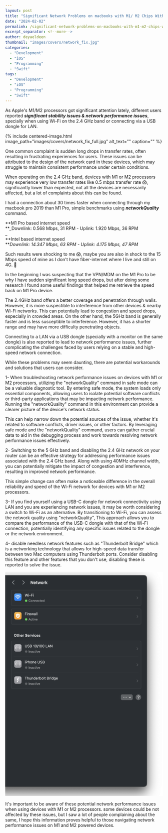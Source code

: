 ```yaml
---
layout: post
title: "Significant Network Problems on macbooks with M1/ M2 Chips With Proposed Solutions"
date: "2024-02-02"
permalink: /significant-network-problems-on-macbooks-with-m1-m2-chips-with-proposed-solutions
excerpt_separator: <!--more-->
author: deyaeldeen
thumbnail: "images/covers/network_fix.jpg"
categories: 
  - "Development"
  - "iOS"
  - "Programming"
  - "Swift"
tags:
  - "Development"
  - "iOS"
  - "Programming"
  - "Swift"
---
```


As Apple's M1/M2 processors got significant attention lately, different users reported **_significant stability issues & network performance issues_**, specially when using Wi-Fi on the 2.4 GHz band or connecting via a USB dongle for LAN.
<!--more-->

{%
 include centered-image.html 
 image_path="images/covers/network_fix_full.jpg"
 alt_text="" 
 caption=""
%}

One common complaint is sudden long drops in transfer rates, often resulting in frustrating experiences for users. These issues can be attributed to the design of the network card in these devices, which may struggle to maintain consistent performance under certain conditions.

When operating on the 2.4 GHz band, devices with M1 or M2 processors may experience very low transfer rates like 0.5 mbps transfer rate 😱, significantly lower than expected, not all the devices are necessarily affected, but a lot of complaints about this can be found.  

I had a connection about 30 times faster when connecting through my macbook pro 2019 than M1 Pro, simple benchmarks using **_networkQuality_** command.  
  
**M1 Pro based internet speed  
**_Downlink: 0.568 Mbps, 31 RPM - Uplink: 1.920 Mbps, 36 RPM  
_  
**Intel based internet speed  
**_Downlink: 14.347 Mbps, 63 RPM - Uplink: 4.175 Mbps, 47 RPM_  
  
Such results were shocking to me 😱, maybe you are also in shock to the 15 Mbps speed of mine as I don't have fiber-internet where I live and still on 4G. 🤣  
  
In the beginning I was suspecting that the VPN/MDM on the M1 Pro to be why I have sudden significant long speed drops, but after doing some research I found some useful findings that helped me retrieve the speed back on M1 Pro device.

The 2.4GHz band offers a better coverage and penetration through walls. However, it is more suspectible to interference from other devices & nearby Wi-Fi networks. This can potentially lead to congestion and speed drops, especially in crowded areas. On the other hand, the 5GHz band is generally faster and is less susceptible to interference. However, it has a shorter range and may have more difficulty penetrating objects.

Connecting to a LAN via a USB dongle (specially with a monitor on the same dongle) is also reported to lead to network performance issues, further complicating the challenges faced by users relying on a stable and high-speed network connection.

While these problems may seem daunting, there are potential workarounds and solutions that users can consider.

1- When troubleshooting network performance issues on devices with M1 or M2 processors, utilizing the "networkQuality" command in safe mode can be a valuable diagnostic tool. By entering safe mode, the system loads only essential components, allowing users to isolate potential software conflicts or third-party applications that may be impacting network performance. Running the "networkQuality" command in this environment can provide a clearer picture of the device's network status.

This can help narrow down the potential sources of the issue, whether it's related to software conflicts, driver issues, or other factors. By leveraging safe mode and the "networkQuality" command, users can gather crucial data to aid in the debugging process and work towards resolving network performance issues effectively.

2- Switching to the 5 GHz band and disabling the 2.4 GHz network on your router can be an effective strategy for addressing performance issues associated with the 2.4 GHz band. Along with using 40MHz channel width, you can potentially mitigate the impact of congestion and interference, resulting in improved network performance.  
  
This simple change can often make a noticeable difference in the overall reliability and speed of the Wi-Fi network for devices with M1 or M2 processors.

3- If you find yourself using a USB-C dongle for network connectivity using LAN and you are experiencing network issues, it may be worth considering a switch to Wi-Fi as an alternative. By transitioning to Wi-Fi, you can assess the network quality using "networkQuality", This approach allows you to compare the performance of the USB-C dongle with that of the Wi-Fi connection, potentially identifying any specific issues related to the dongle or the network environment.

4- disable needless network features such as "Thunderbolt Bridge" which is a networking technology that allows for high-speed data transfer between two Mac computers using Thunderbolt ports. Consider disabling this feature and other features that you don't use, disabling these is reported to solve the issue.

![](images/image-1.png)

It's important to be aware of these potential network performance issues when using devices with M1 or M2 processors. some devices could be not affected by these issues, but I saw a lot of people complaining about the same, I hope this information proves helpful to those navigating network performance issues on M1 and M2 powered devices.

